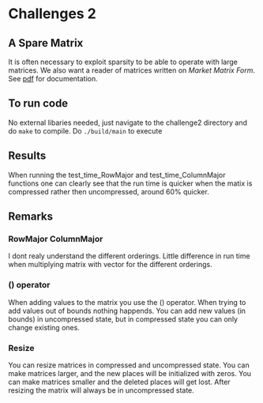 # Challenges 2 

## A Spare Matrix 

It is often necessary to exploit sparsity to be able to operate with large matrices. We also want a reader of matrices written on *Market Matrix Form*. See [pdf](https://github.com/bangkorkor/PACS-challenges/blob/main/challenge2/doc/Challenge23-24-2.pdf) for documentation.



## To run code 

No external libaries needed, just navigate to the challenge2 directory and do ```make``` to compile. 
Do ```./build/main``` to execute


## Results 

When running the test_time_RowMajor and test_time_ColumnMajor functions one can clearly see that the run time is quicker when the matix is compressed rather then uncompressed, around 60% quicker. 

## Remarks

### RowMajor ColumnMajor

I dont realy understand the different orderings. Little difference in run time when multiplying matrix with vector for the different orderings. 

### () operator

When adding values to the matrix you use the () operator. When trying to add values out of bounds nothing happends. You can add new values (in bounds) in uncompressed state, but in compressed state you can only change existing ones.


### Resize

You can resize matrices in compressed and uncompressed state. You can make matrices larger, and the new places will be initialized with zeros. You can make matrices smaller and the deleted places will get lost. After resizing the matrix will always be in uncompressed state.

